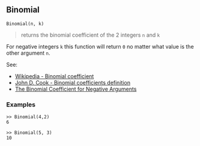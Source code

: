 ## Binomial

``` 
Binomial(n, k)
``` 

> returns the binomial coefficient of the 2 integers `n` and `k`
 
For negative integers `k` this function will return `0` no matter what value is the other argument `n`.

See:
* [Wikipedia - Binomial coefficient](http://en.wikipedia.org/wiki/Binomial_coefficient)
* [John D. Cook - Binomial coefficients definition](https://www.johndcook.com/blog/binomial_coefficients/)
* [The Binomial Coefficient for Negative Arguments](https://arxiv.org/pdf/1105.3689.pdf)

### Examples
``` 
>> Binomial(4,2)
6
 
>> Binomial(5, 3)   
10   
```